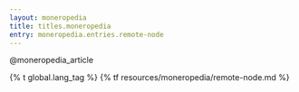 ```yaml
---
layout: moneropedia
title: titles.moneropedia
entry: moneropedia.entries.remote-node
---
```


@moneropedia_article

{% t global.lang_tag %}
{% tf resources/moneropedia/remote-node.md %}
